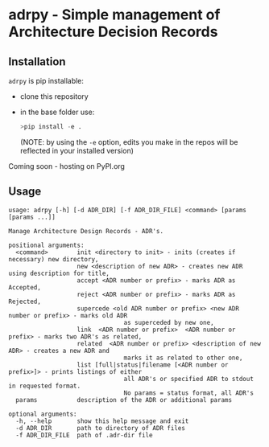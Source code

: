 

# adrpy - Simple management of Architecture Decision Records

## Installation

`adrpy` is pip installable:

- clone this repository

- in the base folder use:

  ```python
  >pip install -e .
  ```

  (NOTE: by using the `-e` option, edits you make in the repos will be reflected in your installed version)

Coming soon - hosting on PyPI.org

## Usage

```
usage: adrpy [-h] [-d ADR_DIR] [-f ADR_DIR_FILE] <command> [params [params ...]]

Manage Architecture Design Records - ADR's.

positional arguments:
  <command>        init <directory to init> - inits (creates if necessary) new directory,
                   new <description of new ADR> - creates new ADR using description for title,
                   accept <ADR number or prefix> - marks ADR as Accepted,
                   reject <ADR number or prefix> - marks ADR as Rejected,
                   supercede <old ADR number or prefix> <new ADR number or prefix> - marks old ADR
                                as superceded by new one,
                   link  <ADR number or prefix>  <ADR number or prefix> - marks two ADR's as related,
                   related  <ADR number or prefix> <description of new ADR> - creates a new ADR and
                                marks it as related to other one,
                   list [full|status|filename [<ADR number or prefix>]> - prints listings of either
                                all ADR's or specified ADR to stdout in requested format.
                                No params = status format, all ADR's
  params           description of the ADR or additional params

optional arguments:
  -h, --help       show this help message and exit
  -d ADR_DIR       path to directory of ADR files
  -f ADR_DIR_FILE  path of .adr-dir file
```



## 

## 

## 

## 